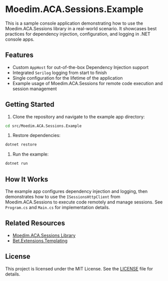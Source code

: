 ﻿
# Moedim.ACA.Sessions.Example

This is a sample console application demonstrating how to use the Moedim.ACA.Sessions library in a real-world scenario. It showcases best practices for dependency injection, configuration, and logging in .NET console apps.

## Features

- Custom `AppHost` for out-of-the-box Dependency Injection support
- Integrated `Serilog` logging from start to finish
- Single configuration for the lifetime of the application
- Example usage of Moedim.ACA.Sessions for remote code execution and session management

## Getting Started


1. Clone the repository and navigate to the example app directory:

```bash
cd src/Moedim.ACA.Sessions.Example
```

1. Restore dependencies:

```bash
dotnet restore
```

1. Run the example:

```bash
dotnet run
```

## How It Works

The example app configures dependency injection and logging, then demonstrates how to use the `ISessionsHttpClient` from Moedim.ACA.Sessions to execute code remotely and manage sessions. See `Program.cs` and `Main.cs` for implementation details.

## Related Resources

- [Moedim.ACA.Sessions Library](../Moedim.ACA.Sessions/README.md)
- [Bet.Extensions.Templating](https://github.com/kdcllc/Bet.Extensions.Templating)

## License

This project is licensed under the MIT License. See the [LICENSE](../../LICENSE) file for details.
